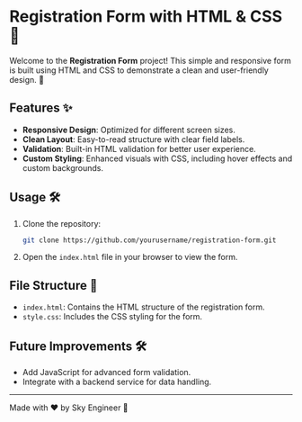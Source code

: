# Registration Form with HTML & CSS 🎨

Welcome to the **Registration Form** project! This simple and responsive form is built using HTML and CSS to demonstrate a clean and user-friendly design. 🚀

## Features ✨

- **Responsive Design**: Optimized for different screen sizes.
- **Clean Layout**: Easy-to-read structure with clear field labels.
- **Validation**: Built-in HTML validation for better user experience.
- **Custom Styling**: Enhanced visuals with CSS, including hover effects and custom backgrounds.

## Usage 🛠️

1. Clone the repository:
   ```bash
   git clone https://github.com/yourusername/registration-form.git
   ```
2. Open the `index.html` file in your browser to view the form.

## File Structure 📂

- `index.html`: Contains the HTML structure of the registration form.
- `style.css`: Includes the CSS styling for the form.

## Future Improvements 🛠️

- Add JavaScript for advanced form validation.
- Integrate with a backend service for data handling.

---

Made with ❤️ by Sky Engineer 🌟

